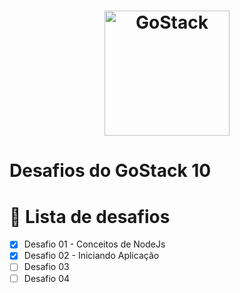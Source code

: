 <h1 align="center">
    <img alt="GoStack" src="https://rocketseat-cdn.s3-sa-east-1.amazonaws.com/bootcamp-header.png" width="200px" />
</h1>

# Desafios do GoStack 10

# 🎉 Lista de desafios

- [x] Desafio 01 - Conceitos de NodeJs
- [x] Desafio 02 - Iniciando Aplicação
- [ ] Desafio 03
- [ ] Desafio 04
